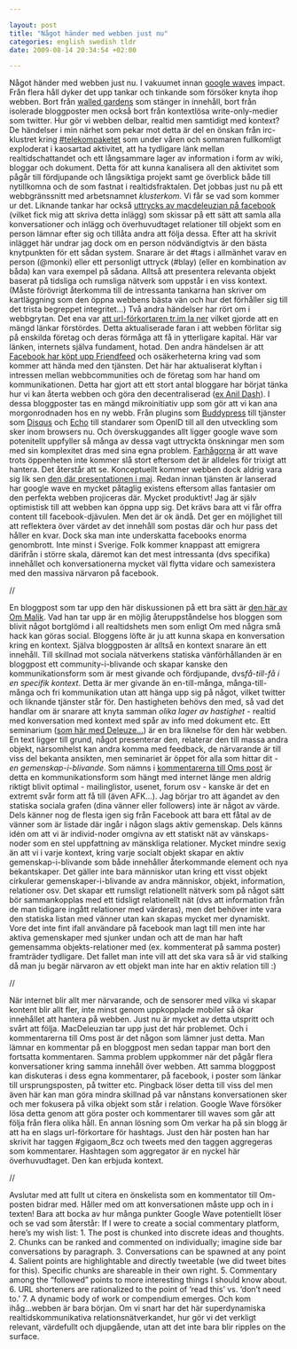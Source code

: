 ```yaml
--- 

layout: post
title: "Något händer med webben just nu" 
categories: english swedish tldr 
date: 2009-08-14 20:34:54 +02:00 

---
```


Något händer med webben just nu. I vakuumet innan [google waves](http://wave.google.com/) impact. Från flera håll dyker det upp tankar och tinkande som försöker knyta ihop webben. Bort från [walled gardens](http://www.blay.se/2009/05/05/internet-noll-del-2-fel-moln/) som stänger in innehåll, bort från isolerade bloggposter men också bort från kontextlösa write-only-medier som twitter. Hur gör vi webben delbar, realtid men samtidigt med kontext? De händelser i min närhet som pekar mot detta är del en önskan från irc-klustret kring [#telekompaketet](http://werebuild.eu/) som under våren och sommaren fullkomligt exploderat i kaosartad aktivitet, att ha tydligare länk mellan realtidschattandet och ett långsammare lager av information i form av wiki, bloggar och dokument. Detta för att kunna kanalisera all den aktivitet som pågår till fördjupande och långsiktiga projekt samt ge överblick både till nytillkomna och de som fastnat i realtidsfraktalen. Det jobbas just nu på ett webbgränssnitt med arbetsnamnet *klusterkom*. Vi får se vad som kommer ur det. Liknande tankar har också [uttrycks av macdeleuzian på facebook](http://www.facebook.com/note.php?note_id=139487386180&ref=mf) (vilket fick mig att skriva detta inlägg) som skissar på ett sätt att samla alla konversationer och inlägg och överhuvudtaget relationer till objekt som en person lämnar efter sig och tillåta andra att följa dessa. Efter att ha skrivit inlägget här undrar jag dock om en person nödvändigtvis är den bästa knytpunkten för ett sådan system. Snarare är det #tags i allmänhet varav en person (@monki) eller ett personligt uttryck (#blay) (eller en kombination av båda) kan vara exempel på sådana. Alltså att presentera relevanta objekt baserat på tidsliga och rumsliga nätverk som uppstår i en viss kontext. (Måste förövrigt återkomma till de intressanta tankarna han skriver om kartläggning som den öppna webbens bästa vän och hur det förhåller sig till det trista begreppet integritet...) Två andra händelser har rört om i webbgrytan. Det ena var [att url-förkortaren tr.im la ner](http://blog.tr.im/post/159489555/tr-im-to-december-31-2009) vilket gjorde att en mängd länkar förstördes. Detta aktualiserade faran i att webben förlitar sig på enskilda företag och deras förmåga att få in ytterligare kapital. Här var länken, internets själva fundament, hotad. Den andra händelsen är att [Facebook har köpt upp Friendfeed](http://gigaom.com/2009/08/10/why-facebook-wants-friendfeed/) och osäkerheterna kring vad som kommer att hända med den tjänsten. Det här har aktualiserat klyftan i intressen mellan webbcommunities och de företag som har hand om kommunikationen. Detta har gjort att ett stort antal bloggare har börjat tänka hur vi kan återta webben och göra den decentraliserad ([ex Anil Dash](http://dashes.com/anil/2009/07/the-pushbutton-web-realtime-becomes-real.html%20)). I dessa bloggposter tas en mängd mikroinitiativ upp som gör att vi kan ana morgonrodnaden hos en ny webb. Från plugins som [Buddypress](http://buddypress.org/about/) till tjänster som [Disqus](http://disqus.com/) och [Echo](http://js-kit.com/) till standarer som OpenID till all den utveckling som sker inom browsers nu. Och överskuggandes allt ligger google wave som potenitellt uppfyller så många av dessa vagt uttryckta önskningar men som med sin komplexitet dras med sina egna problem. [Farhågorna](http://dashes.com/anil/2009/08/what-works-the-web-way-vs-the-wave-way.html) är att wave trots öppenheten inte kommer slå stort eftersom det är alldeles för trixigt att hantera. Det återstår att se. Konceptuellt kommer webben dock aldrig vara sig lik sen [den där presentationen i maj](http://www.youtube.com/watch?v=v_UyVmITiYQ). Redan innan tjänsten är lanserad har google wave en mycket påtaglig existens eftersom allas fantasier om den perfekta webben projiceras där. Mycket produktivt! Jag är själv optimistisk till att webben kan öppna upp sig. Det krävs bara att vi får offra content till facebook-djävulen. Men det är ok ändå. Det ger en möjlighet till att reflektera över värdet av det innehåll som postas där och hur pass det håller en kvar. Dock ska man inte underskatta facebooks enorma genombrott. Inte minst i Sverige. Folk kommer knappast att emigrera därifrån i större skala, däremot kan det mest intressanta (dvs specifika) innehållet och konversationerna mycket väl flytta vidare och samexistera med den massiva närvaron på facebook. 

//

En bloggpost som tar upp den här diskussionen på ett bra sätt är [den här av Om Malik](http://gigaom.com/2009/08/13/the-evolution-of-blogging/). Vad han tar upp är en möjlig återuppståndelse hos bloggen som blivit något bortglömd i all realtidshets men som enligt Om med några små hack kan göras social. Bloggens löfte är ju att kunna skapa en konversation kring en kontext. Själva bloggposten är alltså en kontext snarare än ett innehåll. Till skillnad mot sociala nätverkens statiska vänförhållanden är en bloggpost ett community-i-blivande och skapar kanske den kommunikationsform som är mest givande och fördjupande, dvs*få-till-få i en specifik kontext*. Detta är mer givande än en-till-många, många-till-många och fri kommunikation utan att hänga upp sig på något, vilket twitter och liknande tjänster står för. Den hastigheten behövs den med, så vad det handlar om är snarare att knyta samman *olika lager av hastighet* - realtid med konversation med kontext med spår av info med dokument etc. Ett seminarium ([som här med Deleuze...](http://vodpod.com/lesfacsoflife)) är en bra liknelse för den här webben. En text ligger till grund, något presenterar den, relaterar den till massa andra objekt, närsomhelst kan andra komma med feedback, de närvarande är till viss del bekanta ansikten, men seminariet är öppet för alla som hittar dit - *en gemenskap-i-blivande*. Som nämns i [kommentarerna till Oms post](http://gigaom.com/2009/08/13/the-evolution-of-blogging/#comment-967266) är detta en kommunikationsform som hängt med internet länge men aldrig riktigt blivit optimal - mailinglistor, usenet, forum osv - kanske är det en extremt svår form att få till (även AFK...). Jag börjar tro att ägandet av den statiska sociala grafen (dina vänner eller followers) inte är något av värde. Dels känner nog de flesta igen sig från Facebook att bara ett fåtal av de vänner som är listade där ingår i någon slags aktiv gemenskap. Dels känns idén om att vi är individ-noder omgivna av ett statiskt nät av vänskaps-noder som en stel uppfattning av mänskliga relationer. Mycket mindre sexig än att vi i varje kontext, kring varje socialt objekt skapar en aktiv gemenskap-i-blivande som både innehåller återkommande element och nya bekantskaper. Det gäller inte bara människor utan kring ett visst objekt cirkulerar gemenskaper-i-blivande av andra människor, objekt, information, relationer osv. Det skapar ett rumsligt relationellt nätverk som på något sätt bör sammankopplas med ett tidsligt relationellt nät (dvs att information från de man tidigare ingått relationer med värderas), men det behöver inte vara den statiska listan med vänner utan kan skapas mycket mer dynamiskt. Vore det inte fint ifall användare på facebook man lagt till men inte har aktiva gemenskaper med sjunker undan och att de man har haft gemensamma objekts-relationer med (ex. kommenterat på samma poster) framträder tydligare. Det fallet man inte vill att det ska vara så är vid stalking då man ju begär närvaron av ett objekt man inte har en aktiv relation till :) 

//

När internet blir allt mer närvarande, och de sensorer med vilka vi skapar kontent blir allt fler, inte minst genom uppkopplade mobiler så ökar innehållet att hantera på webben. Just nu är mycket av detta utspritt och svårt att följa. MacDeleuzian tar upp just det här problemet. Och i kommentarerna till Oms post är det någon som lämner just detta. Man lämnar en kommentar på en bloggpost men sedan tappar man bort den fortsatta kommentaren. Samma problem uppkommer när det pågår flera konversationer kring samma innehåll över webben. Att samma bloggpost kan diskuteras i dess egna kommentarer, på facebook, i poster som länkar till ursprungsposten, på twitter etc. Pingback löser detta till viss del men även här kan man göra mindra skillnad på var nånstans konversationen sker och mer fokusera på vilka objekt som står i relation. Google Wave försöker lösa detta genom att göra poster och kommentarer till waves som går att följa från flera olika håll. En annan lösning som Om verkar ha på sin blogg är att ha en slags url-förkortare för hashtags. Just den här posten han har skrivit har taggen #gigaom_8cz och tweets med den taggen aggregeras som kommentarer. Hashtagen som aggregator är en nyckel här överhuvudtaget. Den kan erbjuda kontext. 

//

Avslutar med att fullt ut citera en önskelista som en kommentator till Om-posten bidrar med. Håller med om att konversationen måste upp och in i texten! Bara att bocka av hur många punkter Google Wave potentiellt löser och se vad som återstår: If I were to create a social commentary platform, here’s my wish list: 1. The post is chunked into discrete ideas and thoughts. 2. Chunks can be ranked and commented on individually; imagine side bar conversations by paragraph. 3. Conversations can be spawned at any point 4. Salient points are highlightable and directly tweetable (we did tweet bites for this). Specific chunks are shareable in their own right. 5. Commentary among the “followed” points to more interesting things I should know about. 6. URL shorteners are rationalized to the point of ‘read this’ vs. ‘don’t need to.’ 7. A dynamic body of work or compendium emerges. Och kom ihåg...webben är bara början. Om vi snart har det här superdynamiska realtidskommunikativa relationsnätverkandet, hur gör vi det verkligt relevant, värdefullt och djupgående, utan att det inte bara blir ripples on the surface. 
